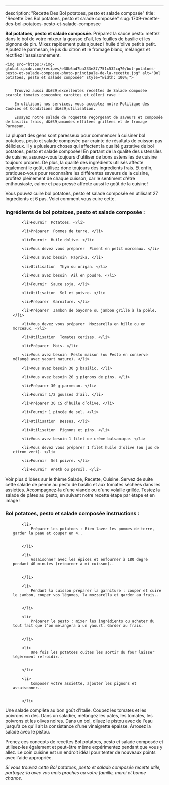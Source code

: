 ---
description: "Recette Des Bol potatoes, pesto et salade composée"
title: "Recette Des Bol potatoes, pesto et salade composée"
slug: 1709-recette-des-bol-potatoes-pesto-et-salade-composee

<p>
	<strong>Bol potatoes, pesto et salade composée</strong>. 
	Préparez la sauce pesto: mettez dans le bol de votre mixeur la gousse d&#39;ail, les feuilles de basilic et les pignons de pin. Mixez rapidement puis ajoutez l&#39;huile d&#39;olive petit à petit. Ajoutez le parmesan, le jus du citron et le fromage blanc, mélangez et rectifiez l&#39;assaisonnement.
</p>
<p>
	
	<img src="https://img-global.cpcdn.com/recipes/e38b6ad7ba733e87/751x532cq70/bol-potatoes-pesto-et-salade-composee-photo-principale-de-la-recette.jpg" alt="Bol potatoes, pesto et salade composée" style="width: 100%;">
	
	
		Trouvez aussi d&#39;excellentes recettes de Salade composée scarole tomates concombre carottes et céleri rave !
	
		En utilisant nos services, vous acceptez notre Politique des Cookies et Conditions d&#39;utilisation.
	
		Essayez notre salade de roquette regorgeant de saveurs et composée de basilic frais, d&#39;amandes effilées grillées et de fromage Parmesan.
	
</p>

La plupart des gens sont paresseux pour commencer à cuisiner bol potatoes, pesto et salade composée par crainte de résultats de cuisson pas délicieux. Il y a plusieurs choses qui affectent la qualité gustative de bol potatoes, pesto et salade composée! En partant de la qualité des ustensiles de cuisine, assurez-vous toujours d'utiliser de bons ustensiles de cuisine toujours propres. De plus, la qualité des ingrédients utilisés affecte également le goût, utilisez donc toujours des ingrédients frais. Et enfin, pratiquez-vous pour reconnaître les différentes saveurs de la cuisine, profitez pleinement de chaque cuisson, car le sentiment d'être enthousiaste, calme et pas pressé affecte aussi le goût de la cuisine!

<!--inarticleads1-->

Vous pouvez cuire bol potatoes, pesto et salade composée en utilisant 27 Ingrédients et 6 pas. Voici comment vous cuire cette.

<h3>Ingrédients de bol potatoes, pesto et salade composée :</h3>

<ol>
	
		<li>Fournir  Potatoes. </li>
	
		<li>Préparer  Pommes de terre. </li>
	
		<li>Fournir  Huile dolive. </li>
	
		<li>Vous devez vous préparer  Piment en petit morceaux. </li>
	
		<li>Vous avez besoin  Paprika. </li>
	
		<li>Utilisation  Thym ou origan. </li>
	
		<li>Vous avez besoin  Ail en poudre. </li>
	
		<li>Fournir  Sauce soja. </li>
	
		<li>Utilisation  Sel et poivre. </li>
	
		<li>Préparer  Garniture. </li>
	
		<li>Préparer  Jambon de bayonne ou jambon grillé à la poêle. </li>
	
		<li>Vous devez vous préparer  Mozzarella en bille ou en morceaux. </li>
	
		<li>Utilisation  Tomates cerises. </li>
	
		<li>Préparer  Mais. </li>
	
		<li>Vous avez besoin  Pesto maison (ou Pesto en conserve mélangé avec yaourt nature). </li>
	
		<li>Vous avez besoin 30 g basilic. </li>
	
		<li>Vous avez besoin 20 g pignons de pins. </li>
	
		<li>Préparer 30 g parmesan. </li>
	
		<li>Fournir 1/2 gousses d’ail. </li>
	
		<li>Préparer 30 CS d’huile d’olive. </li>
	
		<li>Fournir 1 pincée de sel. </li>
	
		<li>Utilisation  Dessus. </li>
	
		<li>Utilisation  Pignons et pins. </li>
	
		<li>Vous avez besoin 1 filet de crème balsamique. </li>
	
		<li>Vous devez vous préparer 1 filet huile d’olive (ou jus de citron vert). </li>
	
		<li>Fournir  Sel poivre. </li>
	
		<li>Fournir  Aneth ou persil. </li>
	
</ol>

Voir plus d&#39;idées sur le thème Salade, Recette, Cuisine. Servez de suite cette salade de penne au pesto de basilic et aux tomates séchées dans les assiettes. Accompagnez-la d&#39;une viande ou d&#39;une volaille grillée. Testez la salade de pâtes au pesto, en suivant notre recette étape par étape et en image ! 

<!--inarticleads2-->

<h3>Bol potatoes, pesto et salade composée instructions :</h3>

<ol>
	
		<li>
			Préparer les potatoes : Bien laver les pommes de terre, garder la peau et couper en 4..
			
			
		</li>
	
		<li>
			Assaisonner avec les épices et enfourner à 180 degré pendant 40 minutes (retourner à mi cuisson)..
			
			
		</li>
	
		<li>
			Pendant la cuisson préparer la garniture : couper et cuire le jambon, couper vos légumes, la mozzarella et garder au frais..
			
			
		</li>
	
		<li>
			Préparer le pesto : mixer les ingrédients ou acheter du tout fait que l’on mélangera à un yaourt. Garder au frais.
			
			
		</li>
	
		<li>
			Une fois les potatoes cuites les sortir du four laisser légèrement refroidir..
			
			
		</li>
	
		<li>
			Composer votre assiette, ajouter les pignons et assaisonner..
			
			
		</li>
	
</ol>

Une salade complète au bon goût d&#39;Italie. Coupez les tomates et les poivrons en dés. Dans un saladier, mélangez les pâtes, les tomates, les poivrons et les olives noires. Dans un bol, diluez le pistou avec de l&#39;eau jusqu&#39;à ce qu&#39;il ait la consistance d&#39;une vinaigrette épaisse. Arrosez la salade avec le pistou. 

<!--inarticleads1-->

<p>
Prenez ces concepts de recettes Bol potatoes, pesto et salade composée et utilisez-les également et peut-être même expérimentez pendant que vous y allez. Le coin cuisine est un endroit idéal pour tenter de nouveaux points avec l'aide appropriée.
</p>

<p>
<i>Si vous trouvez cette Bol potatoes, pesto et salade composée recette utile, partagez-la avec vos amis proches ou votre famille, merci et bonne chance.</i>
</p>
